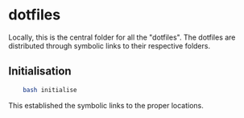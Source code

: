 # dotfiles

Locally, this is the central folder for all the "dotfiles".
The dotfiles are distributed through symbolic links to their respective folders.

## Initialisation
```bash
    bash initialise
```
This established the symbolic links to the proper locations.
